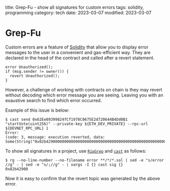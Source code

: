 title: Grep-Fu - show all signatures for custom errors
tags: solidity, programming
category: tech
date: 2023-03-07
modified: 2023-03-07

# Grep-Fu

Custom errors are a feature of [Solidity](https://soliditylang.org/about/) that allow you to display error messages to the user in a convenient and gas-efficient way. They are declared in the head of the contract and called after a revert statement.

```
error Unauthorized();
if (msg.sender != owner()) {
  revert Unauthorized();
}
```

However, a challenge of working with contracts on chain is they may revert without decoding which error message you are seeing.  Leaving you with an exaustive search to find which error occurred.

Example of this issue is below:

```
$ cast send 0x62Ee89399824fCf1978C0675E2d720644B4Dd0B1 "startVote(uint256)" --private-key ${ETH_DEV_PRIVATE} --rpc-url  ${DEVNET_RPC_URL} 1
Error: 
(code: 3, message: execution reverted, data: Some(String("0x82b429000000000000000000000000000000000000000000000000000000000000000001")))
```

To show all signatures in a project, use [`RipGrep`](https://github.com/BurntSushi/ripgrep) and [`cast`](https://github.com/foundry-rs/foundry) as follows:

```
$ rg --no-line-number --no-filename error **/*/*.sol | sed -e "s/error //g" - | sed -e "s/;//g" - | xargs -I {} cast sig {}
0x82b42900
```

Now it is easy to confirm that the revert topic was generated by the above error.

